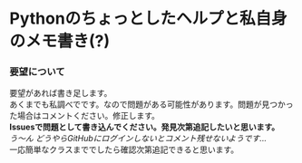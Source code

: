 # Pythonのちょっとしたヘルプと私自身のメモ書き(?)

### 要望について
要望があれば書き足します。   
あくまでも私調べでです。なので問題がある可能性があります。問題が見つかった場合はコメントください。修正します。   
**Issuesで問題として書き込んでください。発見次第追記したいと思います。**   
*う～ん どうやらGitHubにログインしないとコメント残せないようです...*   
一応簡単なクラスまででしたら確認次第追記できると思います。   
